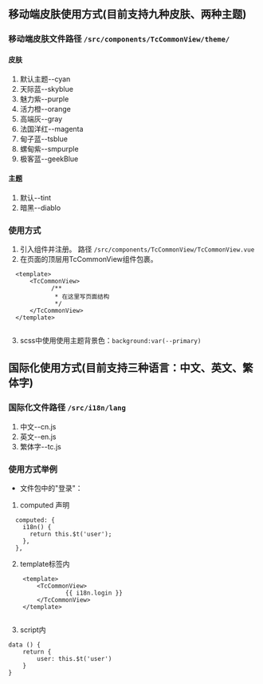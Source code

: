 ## 移动端皮肤使用方式(目前支持九种皮肤、两种主题)
### 移动端皮肤文件路径 ```/src/components/TcCommonView/theme/```

#### 皮肤
1. 默认主题--cyan
2. 天际蓝--skyblue
3. 魅力紫--purple
4. 活力橙--orange
5. 高端灰--gray
6. 法国洋红--magenta
7. 甸子蓝--tsblue
8. 螺甸紫--smpurple
9. 极客蓝--geekBlue

#### 主题
1. 默认--tint
2. 暗黑--diablo

### 使用方式

1. 引入组件并注册。 路径 ```/src/components/TcCommonView/TcCommonView.vue```
2. 在页面的顶层用TcCommonView组件包裹。
  ```
	<template>
		<TcCommonView>
			  /**
			   * 在这里写页面结构
			   */
		</TcCommonView>
	</template>
	
  ```
3. scss中使用使用主题背景色：```background:var(--primary)```

## 国际化使用方式(目前支持三种语言：中文、英文、繁体字)
### 国际化文件路径 ```/src/i18n/lang```
1. 中文--cn.js
2. 英文--en.js
3. 繁体字--tc.js
### 使用方式举例
* 文件包中的"登录"：
1. computed 声明
```
  computed: {
    i18n() {
      return this.$t('user');
    },
  },
```
2. template标签内
```
	<template>
		<TcCommonView>
				{{ i18n.login }}
		</TcCommonView>
	</template>
	
```
3. script内

```
data () {
	return {
		user: this.$t('user')
	}
}
```

